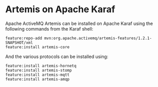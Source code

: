 # Artemis on Apache Karaf

Apache ActiveMQ Artemis can be installed on Apache Karaf using the following commands from the Karaf shell:

    feature:repo-add mvn:org.apache.activemq/artemis-features/1.2.1-SNAPSHOT/xml
    feature:install artemis-core

And the various protocols can be installed using:

    feature:install artemis-hornetq
    feature:install artemis-stomp
    feature:install artemis-mqtt
    feature:install artemis-amqp
